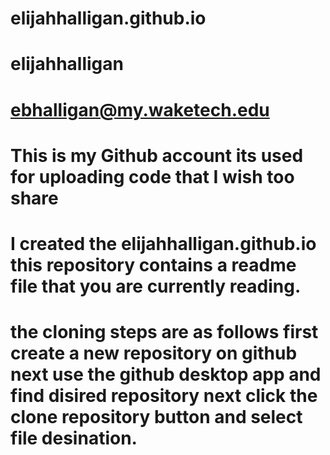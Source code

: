 # elijahhalligan.github.io

# elijahhalligan

# ebhalligan@my.waketech.edu

# This is my Github account its used for uploading code that I wish too share

# I created the elijahhalligan.github.io this repository contains a readme file that you are currently reading. 

# the cloning steps are as follows first create a new repository on github  next use the github desktop app and find disired repository next click the clone repository button and select file desination.